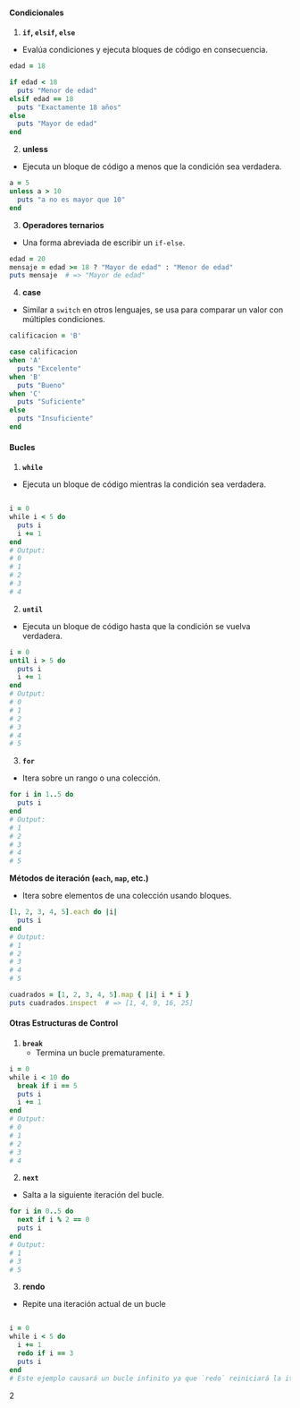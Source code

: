 #### Condicionales

1. **`if`, `elsif`, `else`**
- Evalúa condiciones y ejecuta bloques de código en consecuencia.

```ruby
edad = 18

if edad < 18
  puts "Menor de edad"
elsif edad == 18
  puts "Exactamente 18 años"
else
  puts "Mayor de edad"
end
```

2. **unless**
- Ejecuta un bloque de código a menos que la condición sea verdadera.

```ruby
a = 5
unless a > 10
  puts "a no es mayor que 10"
end
```

3. **Operadores ternarios**
- Una forma abreviada de escribir un `if-else`.
```ruby
edad = 20
mensaje = edad >= 18 ? "Mayor de edad" : "Menor de edad"
puts mensaje  # => "Mayor de edad"
```

4. **case**
- Similar a `switch` en otros lenguajes, se usa para comparar un valor con múltiples condiciones.
```ruby
calificacion = 'B'

case calificacion
when 'A'
  puts "Excelente"
when 'B'
  puts "Bueno"
when 'C'
  puts "Suficiente"
else
  puts "Insuficiente"
end
```


#### Bucles

1. **`while`**
- Ejecuta un bloque de código mientras la condición sea verdadera.
```ruby

i = 0
while i < 5 do
  puts i
  i += 1
end
# Output:
# 0
# 1
# 2
# 3
# 4
```

2. **`until`**
- Ejecuta un bloque de código hasta que la condición se vuelva verdadera.
```ruby
i = 0
until i > 5 do
  puts i
  i += 1
end
# Output:
# 0
# 1
# 2
# 3
# 4
# 5
```

3. **`for`**
- Itera sobre un rango o una colección.
```ruby
for i in 1..5 do
  puts i
end
# Output:
# 1
# 2
# 3
# 4
# 5
```

**Métodos de iteración (`each`, `map`, etc.)**
- Itera sobre elementos de una colección usando bloques.
```ruby
[1, 2, 3, 4, 5].each do |i|
  puts i
end
# Output:
# 1
# 2
# 3
# 4
# 5

cuadrados = [1, 2, 3, 4, 5].map { |i| i * i }
puts cuadrados.inspect  # => [1, 4, 9, 16, 25]
```

#### Otras Estructuras de Control

1. **`break`**
    - Termina un bucle prematuramente.
```ruby
i = 0
while i < 10 do
  break if i == 5
  puts i
  i += 1
end
# Output:
# 0
# 1
# 2
# 3
# 4
```

2. **`next`**
- Salta a la siguiente iteración del bucle.
```ruby
for i in 0..5 do
  next if i % 2 == 0
  puts i
end
# Output:
# 1
# 3
# 5
```


3. **rendo**
- Repite una iteración actual de un bucle
```ruby

i = 0
while i < 5 do
  i += 1
  redo if i == 3
  puts i
end
# Este ejemplo causará un bucle infinito ya que `redo` reiniciará la iteración actual.
```
2